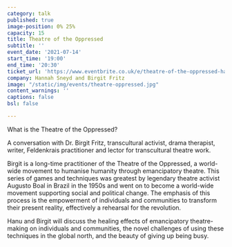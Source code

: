 ```yaml
---
category: talk
published: true
image-position: 0% 25%
capacity: 15
title: Theatre of the Oppressed
subtitle: ''
event_date: '2021-07-14'
start_time: '19:00'
end_time: '20:30'
ticket_url: 'https://www.eventbrite.co.uk/e/theatre-of-the-oppressed-hannah-sneyd-and-birgit-fritz-tickets-162303374763'
company: Hannah Sneyd and Birgit Fritz
image: "/static/img/events/theatre-oppressed.jpg"
content_warnings: ''
captions: false
bsl: false

---
```

What is the Theatre of the Oppressed?


A conversation with Dr. Birgit Fritz, transcultural activist, drama therapist, writer, Feldenkrais practitioner and lector for transcultural theatre work.
 

Birgit is a long-time practitioner of the Theatre of the Oppressed, a world-wide movement to humanise humanity through emancipatory theatre. This series of games and techniques was greatest by legendary theatre activist Augusto Boal in Brazil in the 1950s and went on to become a world-wide movement supporting social and political change. The emphasis of this process is the empowerment of individuals and communities to transform their present reality, effectively a rehearsal for the revolution.
 

Hanu and Birgit will discuss the healing effects of emancipatory theatre-making on individuals and communities, the novel challenges of using these techniques in the global north, and the beauty of giving up being busy. 